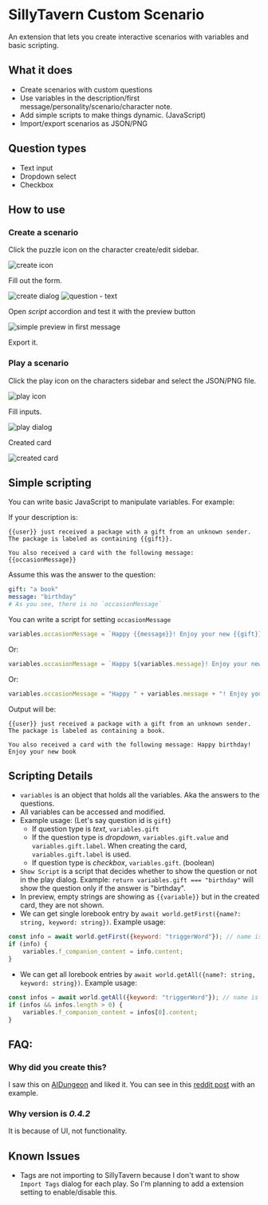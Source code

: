 # SillyTavern Custom Scenario

An extension that lets you create interactive scenarios with variables and basic scripting.

## What it does
- Create scenarios with custom questions
- Use variables in the description/first message/personality/scenario/character note.
- Add simple scripts to make things dynamic. (JavaScript)
- Import/export scenarios as JSON/PNG

## Question types
- Text input
- Dropdown select
- Checkbox

## How to use

### Create a scenario

Click the puzzle icon on the character create/edit sidebar.

![create icon](images/create-icon.png)

Fill out the form.

![create dialog](images/create-dialog.png)
![question - text](images/question-text.png)


Open _script_ accordion and test it with the preview button

![simple preview in first message](images/first-message-simple-preview.png)


Export it.

### Play a scenario

Click the play icon on the characters sidebar and select the JSON/PNG file.

![play icon](images/play-icon.png)

Fill inputs.

![play dialog](images/play-dialog.png)

Created card

![created card](images/created-card.png)

## Simple scripting
You can write basic JavaScript to manipulate variables. For example:

If your description is:
```
{{user}} just received a package with a gift from an unknown sender. The package is labeled as containing {{gift}}.

You also received a card with the following message: {{occasionMessage}}
```

Assume this was the answer to the question:
```yml
gift: "a book"
message: "birthday"
# As you see, there is no `occasionMessage`
```

You can write a script for setting `occasionMessage`
```js
variables.occasionMessage = `Happy {{message}}! Enjoy your new {{gift}}`;
```

Or:
```js
variables.occasionMessage = `Happy ${variables.message}! Enjoy your new ${variables.gift}`;
```

Or:
```js
variables.occasionMessage = "Happy " + variables.message + "! Enjoy your new " + variables.gift;
```

Output will be:
```
{{user}} just received a package with a gift from an unknown sender. The package is labeled as containing a book.

You also received a card with the following message: Happy birthday! Enjoy your new book
```

## Scripting Details
* `variables` is an object that holds all the variables. Aka the answers to the questions.
* All variables can be accessed and modified.
* Example usage: (Let's say question id is `gift`)
    * If question type is _text_, `variables.gift`
    * If the question type is _dropdown_, `variables.gift.value` and `variables.gift.label`. When creating the card, `variables.gift.label` is used.
    * If question type is _checkbox_, `variables.gift`. (boolean)
* `Show Script` is a script that decides whether to show the question or not in the play dialog. Example:  `return variables.gift === "birthday"` will show the question only if the answer is "birthday".
* In preview, empty strings are showing as `{{variable}}` but in the created card, they are not shown.
* We can get single lorebook entry by `await world.getFirst({name?: string, keyword: string})`. Example usage:
```js
const info = await world.getFirst({keyword: "triggerWord"}); // name is optional, default name is character lorebook
if (info) {
    variables.f_companion_content = info.content;
}
```
* We can get all lorebook entries by `await world.getAll({name?: string, keyword: string})`. Example usage:
```js
const infos = await world.getAll({keyword: "triggerWord"}); // name is optional, default name is character lorebook
if (infos && infos.length > 0) {
    variables.f_companion_content = infos[0].content;
}
```


## FAQ:
### Why did you create this?
I saw this on [AIDungeon](https://play.aidungeon.com/) and liked it. You can see in this [reddit post](https://www.reddit.com/r/SillyTavernAI/comments/1i59jem/scenario_system_similar_to_ai_dungeon_nsfw_for/) with an example.

### Why version is _0.4.2_
It is because of UI, not functionality.

## Known Issues
* Tags are not importing to SillyTavern because I don't want to show `Import Tags` dialog for each play. So I'm planning to add a extension setting to enable/disable this.
